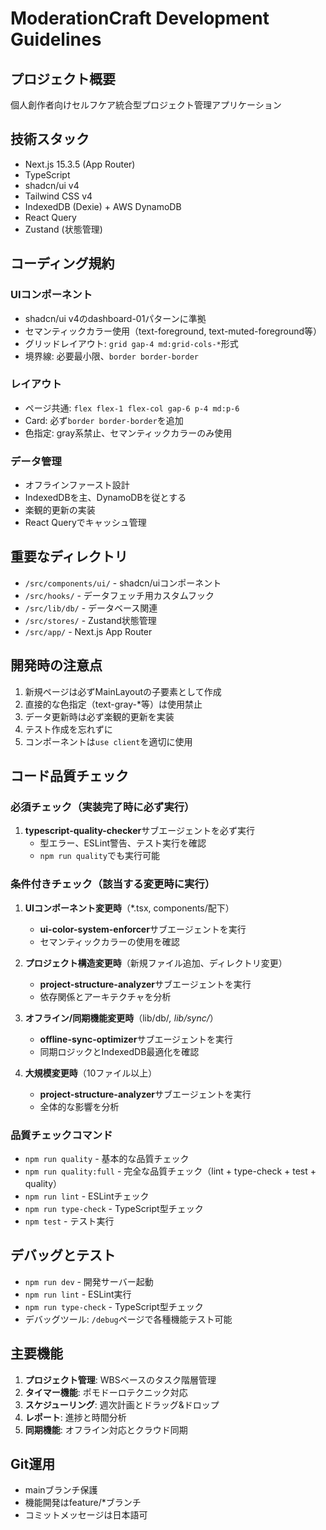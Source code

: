 # ModerationCraft Development Guidelines

## プロジェクト概要
個人創作者向けセルフケア統合型プロジェクト管理アプリケーション

## 技術スタック
- Next.js 15.3.5 (App Router)
- TypeScript
- shadcn/ui v4
- Tailwind CSS v4
- IndexedDB (Dexie) + AWS DynamoDB
- React Query
- Zustand (状態管理)

## コーディング規約

### UIコンポーネント
- shadcn/ui v4のdashboard-01パターンに準拠
- セマンティックカラー使用（text-foreground, text-muted-foreground等）
- グリッドレイアウト: `grid gap-4 md:grid-cols-*`形式
- 境界線: 必要最小限、`border border-border`

### レイアウト
- ページ共通: `flex flex-1 flex-col gap-6 p-4 md:p-6`
- Card: 必ず`border border-border`を追加
- 色指定: gray系禁止、セマンティックカラーのみ使用

### データ管理
- オフラインファースト設計
- IndexedDBを主、DynamoDBを従とする
- 楽観的更新の実装
- React Queryでキャッシュ管理

## 重要なディレクトリ
- `/src/components/ui/` - shadcn/uiコンポーネント
- `/src/hooks/` - データフェッチ用カスタムフック
- `/src/lib/db/` - データベース関連
- `/src/stores/` - Zustand状態管理
- `/src/app/` - Next.js App Router

## 開発時の注意点
1. 新規ページは必ずMainLayoutの子要素として作成
2. 直接的な色指定（text-gray-*等）は使用禁止
3. データ更新時は必ず楽観的更新を実装
4. テスト作成を忘れずに
5. コンポーネントは`use client`を適切に使用

## コード品質チェック
### 必須チェック（実装完了時に必ず実行）
1. **typescript-quality-checker**サブエージェントを必ず実行
   - 型エラー、ESLint警告、テスト実行を確認
   - `npm run quality`でも実行可能

### 条件付きチェック（該当する変更時に実行）
1. **UIコンポーネント変更時**（*.tsx, components/配下）
   - **ui-color-system-enforcer**サブエージェントを実行
   - セマンティックカラーの使用を確認

2. **プロジェクト構造変更時**（新規ファイル追加、ディレクトリ変更）
   - **project-structure-analyzer**サブエージェントを実行
   - 依存関係とアーキテクチャを分析

3. **オフライン/同期機能変更時**（lib/db/*, lib/sync/*）
   - **offline-sync-optimizer**サブエージェントを実行
   - 同期ロジックとIndexedDB最適化を確認

4. **大規模変更時**（10ファイル以上）
   - **project-structure-analyzer**サブエージェントを実行
   - 全体的な影響を分析

### 品質チェックコマンド
- `npm run quality` - 基本的な品質チェック
- `npm run quality:full` - 完全な品質チェック（lint + type-check + test + quality）
- `npm run lint` - ESLintチェック
- `npm run type-check` - TypeScript型チェック
- `npm test` - テスト実行

## デバッグとテスト
- `npm run dev` - 開発サーバー起動
- `npm run lint` - ESLint実行
- `npm run type-check` - TypeScript型チェック
- デバッグツール: `/debug`ページで各種機能テスト可能

## 主要機能
1. **プロジェクト管理**: WBSベースのタスク階層管理
2. **タイマー機能**: ポモドーロテクニック対応
3. **スケジューリング**: 週次計画とドラッグ&ドロップ
4. **レポート**: 進捗と時間分析
5. **同期機能**: オフライン対応とクラウド同期

## Git運用
- mainブランチ保護
- 機能開発はfeature/*ブランチ
- コミットメッセージは日本語可